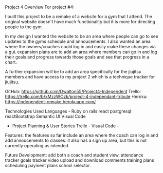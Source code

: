 Project 4 Overview For project #4:

I built this project to be a remake of a website for a gym that I attend. The original website doesn't have much functionality but it is more for directing people to the gym. 

In my design I wanted the website to be an area where people can go to see updates to the gyms schedule and annoucements. I also wanted an area where the owners/coaches could log in and easily make these changes via a gui. expansion plans are to add an area where members can go in and log their goals and progress towards those goals and see that progress in a chart. 

A further expansion will be to add an area specifically for the jiujitsu members and have access to my project 2 which is a technique tracker for jiujitsu.

GitHub: https://github.com/Dwalton55/Project4-Independent 
Trello:	https://trello.com/b/xMzzWOzk/project-4-independant-tribute 
Heroku: https://independent-remake.herokuapp.com/

Technologies Used Languages -
Ruby on rails
react
postgresql
reactBootstrap
Semantic UI
Visual Code 

 - Project Planning & User Stories Trello - Visual Code -

Features: the features so far include an area where the coach can log in and add annoucements to classes. it also has a sign up area, but this is not currently operating as intended. 

 Future Development: add both a coach and student view. attendance tracker goals tracker video upload and download comments training plans scheduling payment plans school selector.